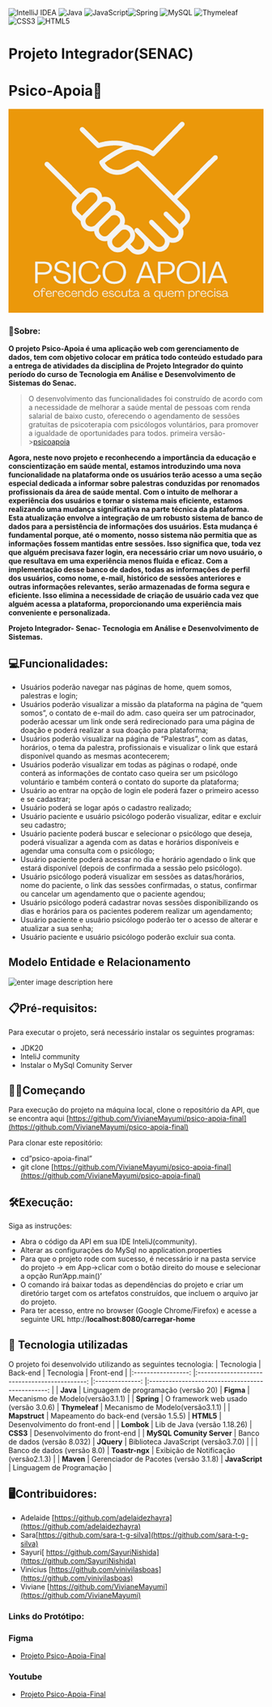 ![IntelliJ IDEA](https://img.shields.io/badge/IntelliJIDEA-000000.svg?style=for-the-badge&logo=intellij-idea&logoColor=white)       ![Java](https://img.shields.io/badge/java-%23ED8B00.svg?style=for-the-badge&logo=openjdk&logoColor=white)    ![JavaScript](https://img.shields.io/badge/javascript-%23323330.svg?style=for-the-badge&logo=javascript&logoColor=%23F7DF1E)![Spring](https://img.shields.io/badge/spring-%236DB33F.svg?style=for-the-badge&logo=spring&logoColor=white) ![MySQL](https://img.shields.io/badge/mysql-%2328f.svg?style=for-the-badge&logo=mysql&logoColor=white)   ![Thymeleaf](https://img.shields.io/badge/Thymeleaf-%23005C0F.svg?style=for-the-badge&logo=Thymeleaf&logoColor=white)  ![CSS3](https://img.shields.io/badge/css3-%231572B6.svg?style=for-the-badge&logo=css3&logoColor=white)
![HTML5](https://img.shields.io/badge/html5-%23E34F26.svg?style=for-the-badge&logo=html5&logoColor=white)

# Projeto Integrador(SENAC)

# Psico-Apoia🤝

![Untitled](https://raw.githubusercontent.com/VivianeMayumi/psico-apoia/dev/src/main/resources/static/img/logo_home.png)


### 📖Sobre:

**O projeto Psico-Apoia é uma aplicação web com gerenciamento de dados, tem com objetivo colocar em prática todo conteúdo estudado para a entrega de atividades da disciplina de Projeto Integrador do quinto período do curso de Tecnologia em Análise e Desenvolvimento de Sistemas do Senac.**

>O desenvolvimento das funcionalidades foi construído de acordo com a necessidade de melhorar a saúde mental de pessoas com renda salarial de baixo custo, oferecendo o agendamento de sessões gratuitas de psicoterapia com psicólogos voluntários, para promover a igualdade de oportunidades para todos. primeira versão->[psicoapoia](https://github.com/VivianeMayumi/psico-apoia)

**Agora, neste novo projeto e reconhecendo a importância da educação e conscientização em saúde mental, estamos introduzindo uma nova funcionalidade na plataforma onde os usuários terão acesso a uma seção especial dedicada a informar sobre palestras conduzidas por renomados profissionais da área de saúde mental.
Com o intuito de melhorar a experiência dos usuários e tornar o sistema mais eficiente, estamos realizando uma mudança significativa na parte técnica da plataforma. Esta atualização envolve a integração de um robusto sistema de banco de dados para a persistência de informações dos usuários. Esta mudança é fundamental porque, até o momento, nosso sistema não permitia que as informações fossem mantidas entre sessões. Isso significa que, toda vez que alguém precisava fazer login, era necessário criar um novo usuário, o que resultava em uma experiência menos fluída e eficaz. Com a implementação desse banco de dados, todas as informações de perfil dos usuários, como nome, e-mail, histórico de sessões anteriores e outras informações relevantes, serão armazenadas de forma segura e eficiente. Isso elimina a necessidade de criação de usuário cada vez que alguém acessa a plataforma, proporcionando uma experiência mais conveniente e personalizada.**

**Projeto Integrador- Senac- Tecnologia em Análise e Desenvolvimento de Sistemas.**

## 💻Funcionalidades:

-   Usuários poderão navegar nas páginas de home, quem somos, palestras e login;
-   Usuários poderão visualizar a missão da plataforma na página de “quem somos”, o contato de e-mail do adm. caso queira ser um patrocinador, poderão acessar um link onde será redirecionado para uma página de doação e poderá realizar a sua doação para plataforma;
-   Usuários poderão visualizar na página de “Palestras”, com as datas, horários, o tema da palestra, profissionais e visualizar o link que estará disponível quando as mesmas acontecerem;
-   Usuários poderão visualizar em todas as páginas o rodapé, onde conterá as informações de contato caso queira ser um psicólogo voluntário e também conterá o contato do suporte da plataforma;
-   Usuário ao entrar na opção de login ele poderá fazer o primeiro acesso e se cadastrar;
-   Usuário poderá se logar após o cadastro realizado;
-   Usuário paciente e usuário psicólogo poderão visualizar, editar e excluir seu cadastro;
-   Usuário paciente poderá buscar e selecionar o psicólogo que deseja, poderá visualizar a agenda com as datas e horários disponíveis e agendar uma consulta com o psicólogo;
-   Usuário paciente poderá acessar no dia e horário agendado o link que estará disponível (depois de confirmada a sessão pelo psicólogo).
-   Usuário psicólogo poderá visualizar em sessões as datas/horários, nome do paciente, o link das sessões confirmadas, o status, confirmar ou cancelar um agendamento que o paciente agendou;
-   Usuário psicólogo poderá cadastrar novas sessões disponibilizando os dias e horários para os pacientes poderem realizar um agendamento;
-   Usuário paciente e usuário psicólogo poderão ter o acesso de alterar e atualizar a sua senha;
-   Usuário paciente e usuário psicólogo poderão excluir sua conta.

## Modelo Entidade e Relacionamento 

![enter image description here](https://cdn.discordapp.com/attachments/910228177492791337/1174499911039995964/mer-psico-apoio-final.png?ex=6567d147&is=65555c47&hm=271aa04b6137faf251a888c4f0d1bee7ecfe095ca245146f7f8c128f2fd33cae&)

## 📋Pré-requisitos:

Para executar o projeto, será necessário instalar os seguintes programas:

-   JDK20
-   InteliJ community
-  Instalar o MySql Comunity Server

## 👷🏻Começando

Para execução do projeto na máquina local, clone o repositório da API, que se encontra aqui [](https://github.com/VivianeMayumi/psico-apoia-final)[https://github.com/VivianeMayumi/psico-apoia-final](https://github.com/VivianeMayumi/psico-apoia-final)

Para clonar este repositório:

-   cd”psico-apoia-final”
-   git clone [https://github.com/VivianeMayumi/psico-apoia-final](https://github.com/VivianeMayumi/psico-apoia-final)

## 🛠️Execução:

Siga as instruções:
-   Abra o código da API em sua IDE InteliJ(community).
-   Alterar as configurações do MySql no application.properties
-   Para que o projeto rode com sucesso, é necessário ir na pasta service do projeto → em App→clicar com o botão direito do mouse e selecionar a opção Run’App.main()’
-   O comando irá baixar todas as dependências do projeto e criar um diretório target com os artefatos construídos, que incluem o arquivo jar do projeto.
-   Para ter acesso, entre no browser (Google Chrome/Firefox) e acesse a seguinte URL http://**localhost:8080/carregar-home**

## 🚀 Tecnologia utilizadas

O projeto foi desenvolvido utilizando as seguintes tecnologia:
|    Tecnologia     	|                    Back-end                  	|   Tecnologia   	|                     Front-end                   	|
|:-----------------:	|:--------------------------------------------:	|:--------------:	|:-----------------------------------------------:	|
| **Java**          	| Linguagem de programação (versão 20)         	| **Figma** 	| Mecanismo de Modelo(versão3.1.1)                        	|
| **Spring**        	| O framework web usado (versão 3.0.6)         	| **Thymeleaf**    	| Mecanismo de Modelo(versão3.1.1)     	|
| **Mapstruct**     	| Mapeamento do back-end (versão 1.5.5)          	| **HTML5**      	| Desenvolvimento do front-end                    	|
| **Lombok**        	| Lib de Java (versão 1.18.26)                    	| **CSS3**       	| Desenvolvimento do front-end                    	|
| **MySQL Comunity Server**  	| Banco de dados (versão 8.032)	| **JQuery**  	| Biblioteca JavaScript (versão3.7.0)              	|
|        	| Banco de dados (versão 8.0)                  	| **Toastr-ngx**      	| Exibição de Notificação (versão2.1.3) 	|
| **Maven**       	| Gerenciador de Pacotes (versão 3.1.8)              	| **JavaScript**	| Linguagem de Programação 	|
                     



## 🖥️Contribuidores:

-   Adelaide [https://github.com/adelaidezhayra](https://github.com/adelaidezhayra)
-   Sara[https://github.com/sara-t-g-silva](https://github.com/sara-t-g-silva)
-   Sayuri[ https://github.com/SayuriNishida](https://github.com/SayuriNishida)
-   Vinícius [https://github.com/vinivilasboas](https://github.com/vinivilasboas)
-   Viviane [https://github.com/VivianeMayumi](https://github.com/VivianeMayumi)

### **Links do Protótipo:**
### Figma
- [Projeto Psico-Apoia-Final](https://www.figma.com/file/5Qgnlb4bif02muZjrxCVsX/PSICO-APOIA-FINAL-2%C2%AAENTREGA?type=design&node-id=0%3A1&t=yDJoWnupUdKHKgpk-1)

### Youtube
- [Projeto Psico-Apoia-Final](https://youtu.be/4eqd0aA2mSM )
